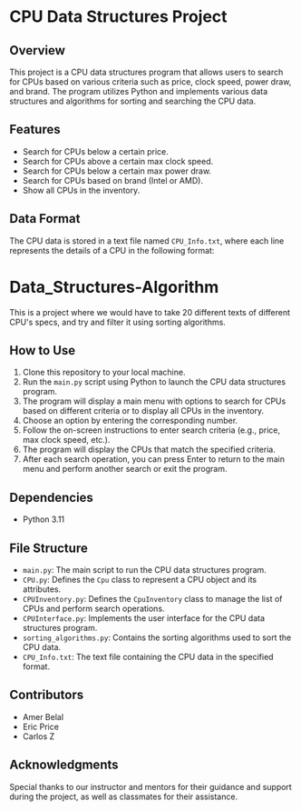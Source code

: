 # CPU Data Structures Project

## Overview

This project is a CPU data structures program that allows users to search for CPUs based on various criteria such as price, clock speed, power draw, and brand. The program utilizes Python and implements various data structures and algorithms for sorting and searching the CPU data.

## Features

- Search for CPUs below a certain price.
- Search for CPUs above a certain max clock speed.
- Search for CPUs below a certain max power draw.
- Search for CPUs based on brand (Intel or AMD).
- Show all CPUs in the inventory.

## Data Format

The CPU data is stored in a text file named `CPU_Info.txt`, where each line represents the details of a CPU in the following format:

# Data_Structures-Algorithm
This is a project where we would have to take 20 different texts of different CPU's specs, and try and filter it using sorting algorithms.


## How to Use

1. Clone this repository to your local machine.
2. Run the `main.py` script using Python to launch the CPU data structures program.
3. The program will display a main menu with options to search for CPUs based on different criteria or to display all CPUs in the inventory.
4. Choose an option by entering the corresponding number.
5. Follow the on-screen instructions to enter search criteria (e.g., price, max clock speed, etc.).
6. The program will display the CPUs that match the specified criteria.
7. After each search operation, you can press Enter to return to the main menu and perform another search or exit the program.

## Dependencies

- Python 3.11

## File Structure

- `main.py`: The main script to run the CPU data structures program.
- `CPU.py`: Defines the `Cpu` class to represent a CPU object and its attributes.
- `CPUInventory.py`: Defines the `CpuInventory` class to manage the list of CPUs and perform search operations.
- `CPUInterface.py`: Implements the user interface for the CPU data structures program.
- `sorting_algorithms.py`: Contains the sorting algorithms used to sort the CPU data.
- `CPU_Info.txt`: The text file containing the CPU data in the specified format.

## Contributors

- Amer Belal
- Eric Price
- Carlos Z

## Acknowledgments

Special thanks to our instructor and mentors for their guidance and support during the project, as well as classmates for their assistance. 



